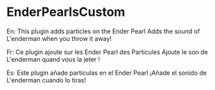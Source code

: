 # EnderPearlsCustom
En:
This plugin adds particles on the Ender Pearl Adds the sound of L'enderman when you throw it away!

Fr: 
Ce plugin ajoute sur les Ender Pearl des Particules Ajoute le son de L'enderman quand vous la jeter !

Es:
Este plugin añade partículas en el Ender Pearl ¡Añade el sonido de L'enderman cuando lo tiras!
